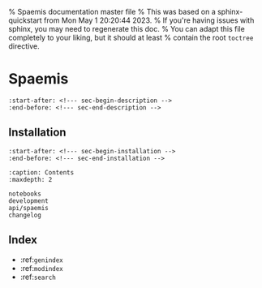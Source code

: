 % Spaemis documentation master file
% This was based on a sphinx-quickstart from Mon May  1 20:20:44 2023.
% If you're having issues with sphinx, you may need to regenerate this doc.
% You can adapt this file completely to your liking, but it should at least
% contain the root `toctree` directive.

# Spaemis

```{include} ../../README.md
:start-after: <!--- sec-begin-description -->
:end-before: <!--- sec-end-description -->
```

## Installation

```{include} ../../README.md
:start-after: <!--- sec-begin-installation -->
:end-before: <!--- sec-end-installation -->
```

```{toctree}
:caption: Contents
:maxdepth: 2

notebooks
development
api/spaemis
changelog
```

Index
-----

- :ref:`genindex`
- :ref:`modindex`
- :ref:`search`
